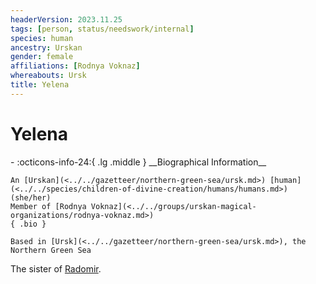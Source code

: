 ```yaml
---
headerVersion: 2023.11.25
tags: [person, status/needswork/internal]
species: human
ancestry: Urskan
gender: female
affiliations: [Rodnya Voknaz]
whereabouts: Ursk
title: Yelena
---
```

# Yelena
<div class="grid cards ext-narrow-margin ext-one-column" markdown>
- :octicons-info-24:{ .lg .middle } __Biographical Information__

    An [Urskan](<../../gazetteer/northern-green-sea/ursk.md>) [human](<../../species/children-of-divine-creation/humans/humans.md>) (she/her)  
    Member of [Rodnya Voknaz](<../../groups/urskan-magical-organizations/rodnya-voknaz.md>)  
    { .bio }

    Based in [Ursk](<../../gazetteer/northern-green-sea/ursk.md>), the Northern Green Sea
</div>


The sister of [Radomir](<./radomir.md>). 

